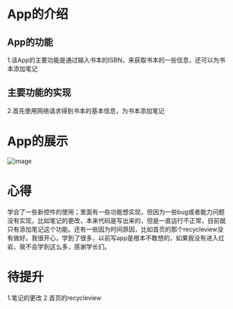 # App的介绍

## App的功能

1.该App的主要功能是通过输入书本的ISBN，来获取书本的一些信息，还可以为书本添加笔记

## 主要功能的实现

2.首先使用网络请求得到书本的基本信息，为书本添加笔记

# App的展示

![image](https://github.com/sleepingfishboy/Reading/blob/master/app/src/main/res/20230202_10_31_34_101.gif)



# 心得

学会了一些新控件的使用；里面有一些功能想实现，但因为一些bug或者能力问题没有实现，比如笔记的更改，本来代码是写出来的，但是一直运行不正常，目前就只有添加笔记这个功能。还有一些因为时间原因，比如首页的那个recycleview没有做好。我很开心，学到了很多，以前写app是根本不敢想的，如果我没有进入红岩，我不会学到这么多，感谢学长们。

# 待提升

1.笔记的更改 2.首页的recycleview
